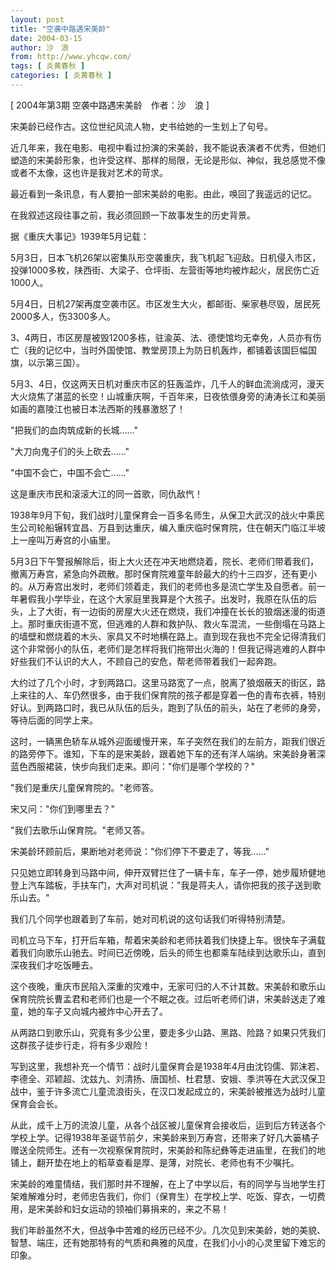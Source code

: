 ```yaml
---
layout: post
title: "空袭中路遇宋美龄"
date: 2004-03-15
author: 沙　浪
from: http://www.yhcqw.com/
tags: [ 炎黄春秋 ]
categories: [ 炎黄春秋 ]
---
```



[ 2004年第3期 空袭中路遇宋美龄　作者：沙　浪 ]

宋美龄已经作古。这位世纪风流人物，史书给她的一生划上了句号。


近几年来，我在电影、电视中看过扮演的宋美龄，我不能说表演者不优秀，但她们塑造的宋美龄形象，也许受这样、那样的局限，无论是形似、神似，我总感觉不像或者不太像，这也许是我对艺术的苛求。

最近看到一条讯息，有人要拍一部宋美龄的电影。由此，唤回了我遥远的记忆。

在我叙述这段往事之前，我必须回顾一下故事发生的历史背景。

据《重庆大事记》1939年5月记载：


5月3日，日本飞机26架以密集队形空袭重庆，我飞机起飞迎敌。日机侵入市区，投弹1000多枚，陕西街、大梁子、仓坪街、左营街等地均被炸起火，居民伤亡近1000人。

5月4日，日机27架再度空袭市区。市区发生大火，都邮街、柴家巷尽毁，居民死2000多人，伤3300多人。


3、4两日，市区房屋被毁1200多栋，驻渝英、法、德使馆均无幸免，人员亦有伤亡（我的记忆中，当时外国使馆、教堂房顶上为防日机轰炸，都铺着该国巨幅国旗，以示第三国）。


5月3、4日，仅这两天日机对重庆市区的狂轰滥炸，几千人的鲜血流淌成河，漫天大火烧焦了湛蓝的长空！山城重庆啊，千百年来，日夜依偎身旁的涛涛长江和美丽如画的嘉陵江也被日本法西斯的残暴激怒了！

"把我们的血肉筑成新的长城……"

"大刀向鬼子们的头上砍去……"

"中国不会亡，中国不会亡……"

这是重庆市民和滚滚大江的同一首歌，同仇敌忾！


1938年9月下旬，我们战时儿童保育会一百多名师生，从保卫大武汉的战火中乘民生公司轮船辗转宜昌、万县到达重庆，编入重庆临时保育院，住在朝天门临江半坡上一座叫万寿宫的小庙里。


5月3日下午警报解除后，街上大火还在冲天地燃烧着，院长、老师们带着我们，撤离万寿宫，紧急向外疏散。那时保育院难童年龄最大的约十三四岁，还有更小的。从万寿宫出发时，老师们领着走，我们的老师也多是流亡学生及自愿者。前一年暑假我小学毕业，在这个大家庭里我算是个大孩子。出发时，我原在队伍的后头，上了大街，有一边街的房屋大火还在燃烧，我们冲撞在长长的狼烟迷漫的街道上。那时重庆街道不宽，但逃难的人群和救护队、救火车混流，一些倒塌在马路上的墙壁和燃烧着的木头、家具又不时地横在路上。直到现在我也不完全记得清我们这个非常弱小的队伍，老师们是怎样将我们拖带出火海的！但我记得逃难的人群中好些我们不认识的大人，不顾自己的安危，帮老师带着我们一起奔跑。


大约过了几个小时，才到两路口。这里马路宽了一点，脱离了狼烟蔽天的街区，路上来往的人、车仍然很多，由于我们保育院的孩子都是穿着一色的青布衣裤，特别好认。到两路口时，我已从队伍的后头，跑到了队伍的前头，站在了老师的身旁，等待后面的同学上来。


这时，一辆黑色轿车从城外迎面缓慢开来，车子突然在我们的左前方，距我们很近的路旁停下。谁知，下车的是宋美龄，跟着她下车的还有洋人端纳。宋美龄身著深蓝色西服裙装，快步向我们走来。即问："你们是哪个学校的？"

"我们是重庆儿童保育院的。"老师答。

宋又问："你们到哪里去？"

"我们去歌乐山保育院。"老师又答。

宋美龄环顾前后，果断地对老师说："你们停下不要走了，等我……"

只见她立即转身到马路中间，伸开双臂拦住了一辆卡车，车子一停，她步履矫健地登上汽车踏板，手扶车门，大声对司机说："我是蒋夫人，请你把我的孩子送到歌乐山去。"

我们几个同学也跟着到了车前，她对司机说的这句话我们听得特别清楚。


司机立马下车，打开后车箱，帮着宋美龄和老师扶着我们快捷上车。很快车子满载着我们向歌乐山驰去。时间已近傍晚，后头的师生也都乘车陆续到达歌乐山，直到深夜我们才吃饭睡去。


这个夜晚，重庆市民陷入深重的灾难中，无家可归的人不计其数。宋美龄和歌乐山保育院院长曹孟君和老师们也是一个不眠之夜。过后听老师们讲，宋美龄送走了难童，她的车子又向城内被炸中心开去了。

从两路口到歌乐山，究竟有多少公里，要走多少山路、黑路、险路？如果只凭我们这群孩子徒步行走，将有多少艰险！


写到这里，我想补充一个情节：战时儿童保育会是1938年4月由沈钧儒、郭沫若、李德全、邓颖超、沈兹九、刘清扬、唐国桢、杜君慧、安娥、季洪等在大武汉保卫战中，鉴于许多流亡儿童流浪街头，在汉口发起成立的，宋美龄被推选为战时儿童保育会会长。


从此，成千上万的流浪儿童，从各个战区被儿童保育会接收后，运到后方转送各个学校上学。记得1938年圣诞节前夕，宋美龄来到万寿宫，还带来了好几大篓橘子赠送全院师生。还有一次视察保育院时，宋美龄和陈纪彝等走进庙里，在我们的地铺上，翻开垫在地上的稻草查看是厚、是薄，对院长、老师也有不少嘱托。


宋美龄的难童情结，我们那时并不理解，在上了中学以后，有的同学与当地学生打架难解难分时，老师忠告我们，你们（保育生）在学校上学、吃饭、穿衣，一切费用，是宋美龄和妇女运动的领袖们募捐来的，来之不易！

我们年龄虽然不大，但战争中苦难的经历已经不少。几次见到宋美龄，她的美貌、智慧、端庄，还有她那特有的气质和典雅的风度，在我们小小的心灵里留下难忘的印象。



